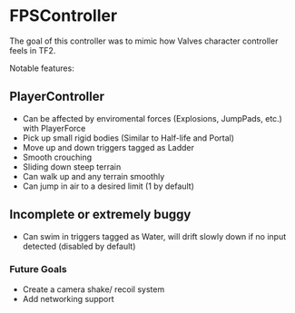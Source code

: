 # FPSController
The goal of this controller was to mimic how Valves character controller feels in TF2.

Notable features:

## PlayerController
- Can be affected by enviromental forces (Explosions, JumpPads, etc.) with PlayerForce
- Pick up small rigid bodies (Similar to Half-life and Portal)
- Move up and down triggers tagged as Ladder
- Smooth crouching
- Sliding down steep terrain
- Can walk up and any terrain smoothly
- Can jump in air to a desired limit (1 by default)

## Incomplete or extremely buggy
- Can swim in triggers tagged as Water, will drift slowly down if no input detected (disabled by default)

### Future Goals
- Create a camera shake/ recoil system
- Add networking support

